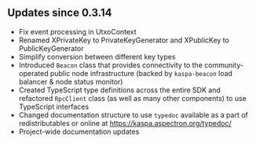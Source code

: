 Updates since 0.3.14
--------------------

- Fix event processing in UtxoContext
- Renamed XPrivateKey to PrivateKeyGenerator and XPublicKey to PublicKeyGenerator
- Simplify conversion between different key types
- Introduced `Beacon` class that provides connectivity to the community-operated public node infrastructure (backed by `kaspa-beacon` load balancer & node status monitor)
- Created TypeScript type definitions across the entire SDK and refactored `RpcClient` class (as well as many other components) to use TypeScript interfaces
- Changed documentation structure to use `typedoc` available as a part of redistributables or online at https://kaspa.aspectron.org/typedoc/
- Project-wide documentation updates
